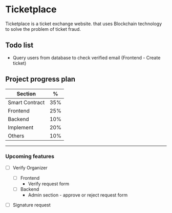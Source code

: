 # Ticketplace
Ticketplace is a ticket exchange website. that uses Blockchain technology to solve the problem of ticket fraud.

## **Todo list**
* Query users from database to check verified email (Frontend - Create ticket)


## Project progress plan
Section | %
------- | -------
Smart Contract | 35%
Frontend | 25%
Backend | 10%
Implement | 20%
Others | 10%

------------------------
### Upcoming features
- [ ] Verify Organizer
    - [ ] Frontend
        * Verify request form 
    - [ ] Backend
        * Admin section - approve or reject request form
- [ ] Signature request

